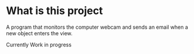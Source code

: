 # What is this project

A program that monitors the computer webcam and sends an email when a new object enters the view.

Currently Work in progress
